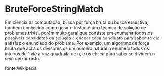 # BruteForceStringMatch

Em ciência da computação, busca por força bruta ou busca exaustiva, também conhecido como gerar e testar, é uma técnica de solução de problemas trivial, porém muito geral que consiste em enumerar todos os possíveis candidatos da solução e checar cada candidato para saber se ele satisfaz o enunciado do problema. Por exemplo, um algoritmo de força bruta que acha os divisores de um número natural n enumera todos os inteiros de 1 até a raiz quadrada de n, e os checa para saber se dividem n sem deixar resto.

fonte:Wikipédia
